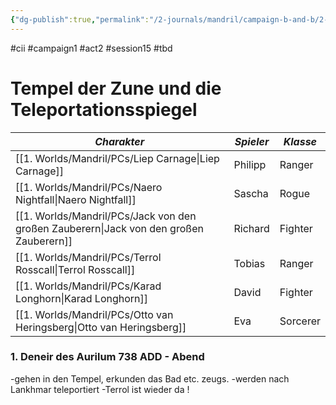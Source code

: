 ```yaml
---
{"dg-publish":true,"permalink":"/2-journals/mandril/campaign-b-and-b/2-act/2023-08-10/"}
---
```


#cii #campaign1 #act2 #session15 #tbd 

# Tempel der Zune und die Teleportationsspiegel

| *Charakter* | *Spieler* | *Klasse* |
| ----------- | ----------- | ----------- |
| [[1. Worlds/Mandril/PCs/Liep Carnage\|Liep Carnage]] | Philipp | Ranger |
| [[1. Worlds/Mandril/PCs/Naero Nightfall\|Naero Nightfall]] | Sascha | Rogue |
| [[1. Worlds/Mandril/PCs/Jack von den großen Zauberern\|Jack von den großen Zauberern]] | Richard | Fighter |
| [[1. Worlds/Mandril/PCs/Terrol Rosscall\|Terrol Rosscall]] | Tobias | Ranger |
| [[1. Worlds/Mandril/PCs/Karad Longhorn\|Karad Longhorn]] | David | Fighter |
| [[1. Worlds/Mandril/PCs/Otto van Heringsberg\|Otto van Heringsberg]] | Eva | Sorcerer |

### 1. Deneir des Aurilum 738 ADD - Abend

-gehen in den Tempel, erkunden das Bad etc. zeugs. 
-werden nach Lankhmar teleportiert
-Terrol ist wieder da !